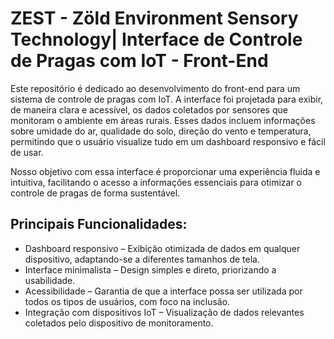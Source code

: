 # ZEST - Zöld Environment Sensory Technology| Interface de Controle de Pragas com IoT - Front-End
Este repositório é dedicado ao desenvolvimento do front-end para um sistema de controle de pragas com IoT. A interface foi projetada para exibir, de maneira clara e acessível, os dados coletados por sensores que monitoram o ambiente em áreas rurais. Esses dados incluem informações sobre umidade do ar, qualidade do solo, direção do vento e temperatura, permitindo que o usuário visualize tudo em um dashboard responsivo e fácil de usar.

Nosso objetivo com essa interface é proporcionar uma experiência fluida e intuitiva, facilitando o acesso a informações essenciais para otimizar o controle de pragas de forma sustentável.

## Principais Funcionalidades:
* Dashboard responsivo – Exibição otimizada de dados em qualquer dispositivo, adaptando-se a diferentes tamanhos de tela.
* Interface minimalista – Design simples e direto, priorizando a usabilidade.
* Acessibilidade – Garantia de que a interface possa ser utilizada por todos os tipos de usuários, com foco na inclusão.
* Integração com dispositivos IoT – Visualização de dados relevantes coletados pelo dispositivo de monitoramento.